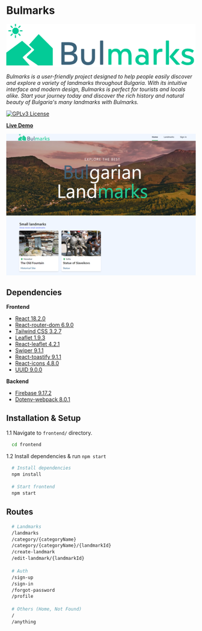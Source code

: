 # Bulmarks

![Logo](https://raw.githubusercontent.com/ViktorAtanasof/bulmarks/main/frontend/src/assets/logo/logo.png)

*Bulmarks is a user-friendly project designed to help people easily discover and explore a variety of landmarks throughout Bulgaria. With its intuitive interface and modern design, Bulmarks is perfect for tourists and locals alike. Start your journey today and discover the rich history and natural beauty of Bulgaria's many landmarks with Bulmarks.*

[![GPLv3 License](https://img.shields.io/github/license/ViktorAtanasof/bulmarks?style=for-the-badge)](https://choosealicense.com/licenses/mit/)

[**Live Demo**](https://bulmarks.vercel.app/)

![Logo](https://raw.githubusercontent.com/ViktorAtanasof/bulmarks/main/frontend/src/assets/images/home.png)

## Dependencies

**Frontend**
- [React 18.2.0]()
- [React-router-dom 6.9.0]()
- [Tailwind CSS 3.2.7]()
- [Leaflet 1.9.3]()
- [React-leaflet 4.2.1]()
- [Swiper 9.1.1]()
- [React-toastify 9.1.1]()
- [React-icons 4.8.0]()
- [UUID 9.0.0]()

**Backend**
- [Firebase 9.17.2](https://firebase.google.com/)
- [Dotenv-webpack 8.0.1]()



## Installation & Setup

1.1 Navigate to `frontend/` directory.

```bash
  cd frontend
```
1.2 Install dependencies & run `npm start`
```bash
  # Install dependencies
  npm install

  # Start frontend
  npm start
```

## Routes

```bash
  # Landmarks
  /landmarks
  /category/{categoryName}
  /category/{categoryName}/{landmarkId}
  /create-landmark
  /edit-landmark/{landmarkId}

  # Auth
  /sign-up
  /sign-in
  /forgot-password
  /profile
  
  # Others (Home, Not Found)
  /
  /anything
```
